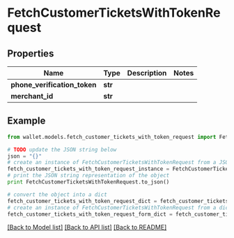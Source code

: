 # FetchCustomerTicketsWithTokenRequest


## Properties

Name | Type | Description | Notes
------------ | ------------- | ------------- | -------------
**phone_verification_token** | **str** |  | 
**merchant_id** | **str** |  | 

## Example

```python
from wallet.models.fetch_customer_tickets_with_token_request import FetchCustomerTicketsWithTokenRequest

# TODO update the JSON string below
json = "{}"
# create an instance of FetchCustomerTicketsWithTokenRequest from a JSON string
fetch_customer_tickets_with_token_request_instance = FetchCustomerTicketsWithTokenRequest.from_json(json)
# print the JSON string representation of the object
print FetchCustomerTicketsWithTokenRequest.to_json()

# convert the object into a dict
fetch_customer_tickets_with_token_request_dict = fetch_customer_tickets_with_token_request_instance.to_dict()
# create an instance of FetchCustomerTicketsWithTokenRequest from a dict
fetch_customer_tickets_with_token_request_form_dict = fetch_customer_tickets_with_token_request.from_dict(fetch_customer_tickets_with_token_request_dict)
```
[[Back to Model list]](../README.md#documentation-for-models) [[Back to API list]](../README.md#documentation-for-api-endpoints) [[Back to README]](../README.md)


